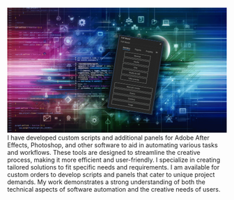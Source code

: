 ![](https://github.com/konradmakosa/AE_render_project_UI_panel/blob/main/AE.gif)
I have developed custom scripts and additional panels for Adobe After Effects, Photoshop, and other software to aid in automating various tasks and workflows. These tools are designed to streamline the creative process, making it more efficient and user-friendly. I specialize in creating tailored solutions to fit specific needs and requirements. I am available for custom orders to develop scripts and panels that cater to unique project demands. My work demonstrates a strong understanding of both the technical aspects of software automation and the creative needs of users.
